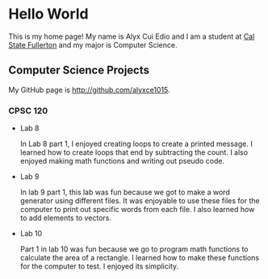 # Hello World

This is my home page! My name is Alyx Cui Edio and I am a student at [Cal State Fullerton](http://www.fullerton.edu/) and my major is Computer Science.

## Computer Science Projects

My GitHub page is http://github.com/alyxce1015.

### CPSC 120

* Lab 8

    In Lab 8 part 1, I enjoyed creating loops to create a
    printed message. I learned how to create loops that 
    end by subtracting the count. I also enjoyed making
    math functions and writing out pseudo code.

* Lab 9

    In lab 9 part 1, this lab was fun because we got to
    make a word generator using different files.
    It was enjoyable to use these files for the
    computer to print out specific words from each
    file. I also learned how to add elements to
    vectors.

* Lab 10

    Part 1 in lab 10 was fun because we go to program
    math functions to calculate the area of a rectangle.
    I learned how to make these functions for the computer
    to test. I enjoyed its simplicity.
